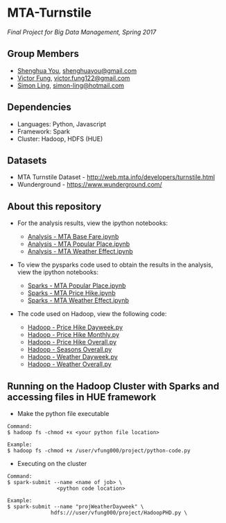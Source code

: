 # MTA-Turnstile
*Final Project for Big Data Management, Spring 2017*

## Group Members
* [Shenghua You](https://github.com/shenghuayou), shenghuayou@gmail.com
* [Victor Fung](https://github.com/VictorFung1), victor.fung122@gmail.com
* [Simon Ling](https://github.com/simonvista), simon-ling@hotmail.com

## Dependencies
* Languages: Python, Javascript
* Framework: Spark
* Cluster: Hadoop, HDFS (HUE)

## Datasets
* MTA Turnstile Dataset - http://web.mta.info/developers/turnstile.html
* Wunderground - https://www.wunderground.com/

## About this repository
* For the analysis results, view the ipython notebooks:
  * [Analysis - MTA Base Fare.ipynb](https://github.com/shenghuayou/MTA-Turnstile/blob/master/Analysis%20-%20MTA%20Price%20Hike.ipynb)
  * [Analysis - MTA Popular Place.ipynb](https://github.com/shenghuayou/MTA-Turnstile/blob/master/Analysis%20-%20MTA%20Popular%20Places.ipynb)
  * [Analysis - MTA Weather Effect.ipynb](https://github.com/shenghuayou/MTA-Turnstile/blob/master/Analysis%20-%20MTA%20Weather%20Effect.ipynb)

* To view the pysparks code used to obtain the results in the analysis, view the ipython notebooks:
  * [Sparks - MTA Popular Place.ipynb](https://github.com/shenghuayou/MTA-Turnstile/blob/master/Sparks%20-%20MTA%20Popular%20Place.ipynb)
  * [Sparks - MTA Price Hike.ipynb](https://github.com/shenghuayou/MTA-Turnstile/blob/master/Sparks%20-%20MTA%20Price%20Hike.ipynb)
  * [Sparks - MTA Weather Effect.ipynb](https://github.com/shenghuayou/MTA-Turnstile/blob/master/Sparks%20-%20MTA%20Weather%20Effect.ipynb)

* The code used on Hadoop, view the following code:
  * [Hadoop - Price Hike Dayweek.py](https://github.com/shenghuayou/MTA-Turnstile/blob/master/Hadoop%20-%20Weather%20Dayweek.py)
  * [Hadoop - Price Hike Monthly.py](https://github.com/shenghuayou/MTA-Turnstile/blob/master/Hadoop%20-%20Price%20Hike%20Monthly.py)
  * [Hadoop - Price Hike Overall.py](https://github.com/shenghuayou/MTA-Turnstile/blob/master/Hadoop%20-%20Price%20Hike%20Overall.py)
  * [Hadoop - Seasons Overall.py](https://github.com/shenghuayou/MTA-Turnstile/blob/master/Hadoop%20-%20Seasons%20Overall.py)
  * [Hadoop - Weather Dayweek.py](https://github.com/shenghuayou/MTA-Turnstile/blob/master/Hadoop%20-%20Weather%20Dayweek.py)
  * [Hadoop - Weather Overall.py](https://github.com/shenghuayou/MTA-Turnstile/blob/master/Hadoop%20-%20Weather%20Overall.py)


## Running on the Hadoop Cluster with Sparks and accessing files in HUE framework
* Make the python file executable
```
Command:
$ hadoop fs -chmod +x <your python file location>

Example:
$ hadoop fs -chmod +x /user/vfung000/project/python-code.py
```

* Executing on the cluster
```
Command:
$ spark-submit --name <name of job> \
                <python code location>

Example:
$ spark-submit --name "projWeatherDayweek" \
              hdfs:///user/vfung000/project/HadoopPHD.py \
```
